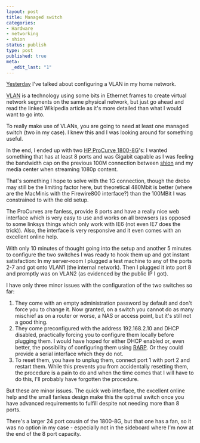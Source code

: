 ```yaml
---
layout: post
title: Managed switch
categories:
- Hardware
- networking
- shion
status: publish
type: post
published: true
meta:
  _edit_last: "1"
---
```

<a href="/2009/01/life-is-good/">Yesterday</a> I've talked about configuring a VLAN in my home network.

<a href="http://en.wikipedia.org/wiki/VLAN">VLAN</a> is a technology using some bits in Ethernet frames to create virtual network segments on the same physical network, but just go ahead and read the linked Wikipedia article as it's more detailed than what I would want to go into.

To really make use of VLANs, you are going to need at least one managed switch (two in my case). I knew this and I was looking around for something useful.

In the end, I ended up with two <a href="http://h10010.www1.hp.com/wwpc/uk/en/sm/WF06b/12883-12883-3445275-3445282-3445282-3231819-3231825.html">HP ProCurve 1800-8G</a>'s: I wanted something that has at least 8 ports and was Gigabit capable as I was feeling the bandwidth cap on the previous 100M connection between <a href="/2006/07/computers-under-my-command-issue-1-shion/">shion</a> and my media center when streaming 1080p content.

That's something I hope to solve with the 1G connection, though the drobo may still be the limiting factor here, but theoretical 480Mbit is better (where are the MacMinis with the Firewire800 interface?) than the 100MBit I was constrained to with the old setup.

The ProCurves are fanless, provide 8 ports and have a really nice web interface which is very easy to use and works on all browsers (as opposed to some linksys things which only work with IE6 (not even IE7 does the trick)). Also, the interface is very responsive and it even comes with an excellent online help.

With only 10 minutes of thought going into the setup and another 5 minutes to configure the two switches I was ready to hook them up and got instant satisfaction: In my server-room I plugged a test machine to any of the ports 2-7 and got onto VLAN1 (the internal network). Then I plugged it into port 8 and promptly was on VLAN2 (as evidenced by the public IP I got).

I have only three minor issues with the configuration of the two switches so far:
<ol>
	<li>They come with an empty administration password by default and don't force you to change it. Now granted, on a switch you cannot do as many mischief as on a router or worse, a NAS or access point, but it's still not a good thing.</li>
	<li>They come preconfigured with the address 192.168.2.10 and DHCP disabled, practically forcing you to configure them locally before plugging them. I would have hoped for either DHCP enabled or, even better, the possibility of configuring them using <a href="http://en.wikipedia.org/wiki/Reverse_Address_Resolution_Protocol">RARP</a>. Or they could provide a serial interface which they do not.</li>
	<li>To reset them, you have to unplug them, connect port 1 with port 2 and restart them. While this prevents you from accidentally resetting them, the procedure is a pain to do and when the time comes that I will have to do this, I'll probably have forgotten the procedure.</li>
</ol>
But these are minor issues. The quick web interface, the excellent online help and the small fanless design make this the optimal switch once you have advanced requirements to fulfill despite not needing more than 8 ports.

There's a larger 24 port cousin of the 1800-8G, but that one has a fan, so it was no option in my case - especially not in the sideboard where I'm now at the end of the 8 port capacity.
